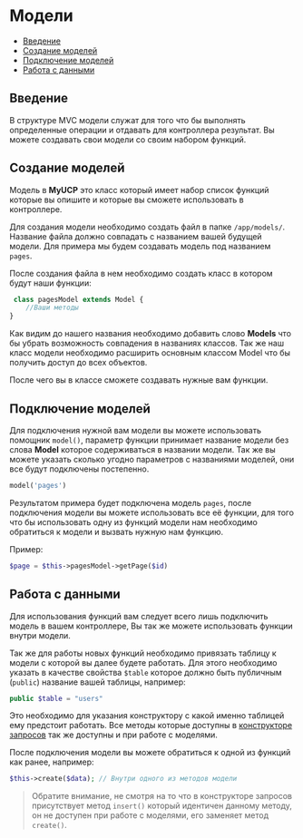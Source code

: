 # Модели

- [Введение](#Введение)
- [Создание моделей](#Создание-моделей)
- [Подключение моделей](#Подключение-моделей)
- [Работа с данными](#Работа-с-данными)

<a name="Введение"></a>
## Введение

В структуре MVC модели служат для того что бы выполнять определенные операции и отдавать для контроллера результат. Вы можете создавать свои модели со своим набором функций.

<a name="Создание-моделей"></a>
## Создание моделей

Модель в **MyUCP** это класс который имеет набор список функций которые вы опишите и которые вы сможете использовать в контроллере.

Для создания модели необходимо создать файл в папке `/app/models/`. Название файла должно совпадать с названием вашей будущей модели. Для примера мы будем создавать модель под названием `pages`.

После создания файла в нем необходимо создать класс в котором будут наши функции:

```php
 class pagesModel extends Model {
	//Ваши методы
}
```

Как видим до нашего названия необходимо добавить слово **Models** что бы убрать возможность совпадения в названиях классов. Так же наш класс модели необходимо расширить основным классом Model что бы получить доступ до всех объектов.

После чего вы в классе сможете создавать нужные вам функции.

<a name="Подключение-моделей"></a>
## Подключение моделей

Для подключения нужной вам модели вы можете использовать помощник `model()`, параметр функции принимает название модели без слова **Model** которое содерживаться в названии модели. Так же вы можете указать сколько угодно параметров с названиями моделей, они все будут подключены постепенно.

```php
model('pages')
```

Результатом примера будет подключена модель `pages`, после подключения модели вы можете использовать все её функции, для того что бы использовать одну из функций модели нам необходимо обратиться к модели и вызвать нужную нам функцию.

Пример:
```php
$page = $this->pagesModel->getPage($id)
```

<a name="Работа-с-данными"></a>
## Работа с данными

Для использования функций вам следует всего лишь подключить модель в вашем контроллере, Вы так же можете использовать функции внутри модели.

Так же для работы новых функций необходимо привязать таблицу к модели с которой вы далее будете работать. Для этого необходимо указать в качестве свойства `$table` которое должно быть публичным (`public`) название вашей таблицы, например:

```php
public $table = "users"
```

Это необходимо для указания конструктору с какой именно таблицей ему предстоит работать. Все методы которые доступны в <a href="/docs/5.5/builder">конструкторе запросов</a> так же доступны и при работе с моделями.

После подключения модели вы можете обратиться к одной из функций как ранее, например:

```php
$this->create($data); // Внутри одного из методов модели
```

> Обратите внимание, не смотря на то что в конструкторе запросов присутствует метод `insert()` который идентичен данному методу, он не доступен при работе с моделями, его заменяет метод `create()`.
